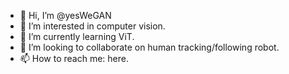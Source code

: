 - 👋 Hi, I’m @yesWeGAN
- 👀 I’m interested in computer vision.
- 🌱 I’m currently learning ViT.
- 💞️ I’m looking to collaborate on human tracking/following robot.
- 📫 How to reach me: here.

<!---
yesWeGAN/yesWeGAN is a ✨ special ✨ repository because its `README.md` (this file) appears on your GitHub profile.
You can click the Preview link to take a look at your changes.
--->
